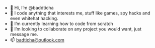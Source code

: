 - 👋 Hi, I’m @baddticha
- 👀 I code anything that interests me, stuff like games, spy hacks and even whitehat hacking.
- 🌱 I’m currently learning how to code from scratch
- 💞️ I’m looking to collaborate on any project you would want, just message me. 
- 📫 badticha@outlook.com

<!---
baddticha/baddticha is a ✨ special ✨ repository because its `README.md` (this file) appears on your GitHub profile.
You can click the Preview link to take a look at your changes.
--->
